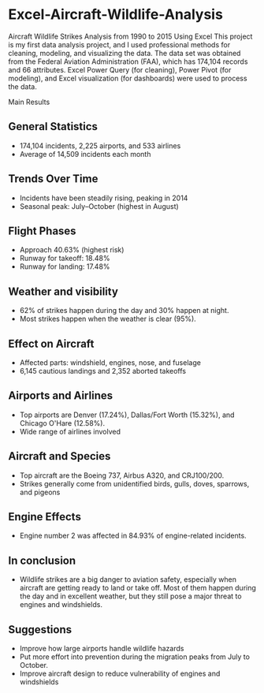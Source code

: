 # Excel-Aircraft-Wildlife-Analysis
Aircraft Wildlife Strikes Analysis from 1990 to 2015 Using Excel
This project is my first data analysis project, and I used professional methods for cleaning, modeling, and visualizing the data. The data set was obtained from the Federal Aviation Administration (FAA), which has 174,104 records and 66 attributes. Excel Power Query (for cleaning), Power Pivot (for modeling), and Excel visualization (for dashboards) were used to process the data.

Main Results
## General Statistics
 - 174,104 incidents, 2,225 airports, and 533 airlines
 - Average of 14,509 incidents each month
## Trends Over Time 
 - Incidents have been steadily rising, peaking in 2014 
 - Seasonal peak: July–October (highest in August)
## Flight Phases
 - Approach 40.63% (highest risk)
 - Runway for takeoff: 18.48% 
 - Runway for landing: 17.48%
## Weather and visibility
 - 62% of strikes happen during the day and 30% happen at night. 
 - Most strikes happen when the weather is clear (95%).
## Effect on Aircraft
 - Affected parts: windshield, engines, nose, and fuselage
 - 6,145 cautious landings and 2,352 aborted takeoffs
## Airports and Airlines
 - Top airports are Denver (17.24%), Dallas/Fort Worth (15.32%), and Chicago O'Hare (12.58%).
 - Wide range of airlines involved
## Aircraft and Species
 - Top aircraft are the Boeing 737, Airbus A320, and CRJ100/200. 
 - Strikes generally come from unidentified birds, gulls, doves, sparrows, and pigeons
## Engine Effects
 - Engine number 2 was affected in 84.93% of engine-related incidents.

## In conclusion
 - Wildlife strikes are a big danger to aviation safety, especially when aircraft are getting ready to land or take off. Most of them happen during the day and in excellent weather, but they still pose a major threat to engines and windshields.
## Suggestions
  - Improve how large airports handle wildlife hazards
  - Put more effort into prevention during the migration peaks from July to October.
  - Improve aircraft design to reduce vulnerability of engines and windshields
